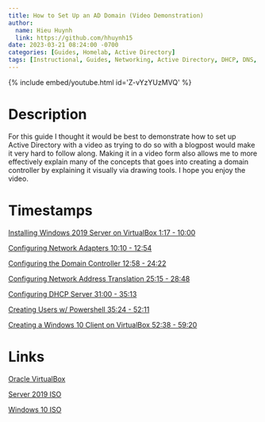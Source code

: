 ```yaml
---
title: How to Set Up an AD Domain (Video Demonstration)
author:
  name: Hieu Huynh
  link: https://github.com/hhuynh15
date: 2023-03-21 08:24:00 -0700
categories: [Guides, Homelab, Active Directory]
tags: [Instructional, Guides, Networking, Active Directory, DHCP, DNS, RAS, NAT, Domain, Powershell, Windows 10, Windows Server]
---
```


{% include embed/youtube.html id='Z-vYzYUzMVQ' %}

# Description

For this guide I thought it would be best to demonstrate how to set up Active Directory with a video as trying to do so with a blogpost would make it very hard to follow along. Making it in a video form also allows me to more effectively explain many of the concepts that goes into creating a domain controller by explaining it visually via drawing tools. I hope you enjoy the video.

# Timestamps

[Installing Windows 2019 Server on VirtualBox 1:17 - 10:00](https://youtu.be/hYD2lZQgIDg?t=77)

[Configuring Network Adapters 10:10 - 12:54](https://youtu.be/hYD2lZQgIDg?t=610)

[Configuring the Domain Controller 12:58 - 24:22](https://youtu.be/hYD2lZQgIDg?t=778)

[Configuring Network Address Translation 25:15 - 28:48](https://youtu.be/hYD2lZQgIDg?t=1515)

[Configuring DHCP Server 31:00 - 35:13](https://youtu.be/hYD2lZQgIDg?t=1860)

[Creating Users w/ Powershell 35:24 - 52:11](https://youtu.be/hYD2lZQgIDg?t=2124)

[Creating a Windows 10 Client on VirtualBox 52:38 - 59:20](https://youtu.be/hYD2lZQgIDg?t=3158)

# Links
[Oracle VirtualBox](https://www.virtualbox.org/wiki/Downloads)

[Server 2019 ISO](https://www.microsoft.com/en-us/evalcenter/download-windows-server-2019)

[Windows 10 ISO](https://www.microsoft.com/en-us/software-download/windows10ISO)

